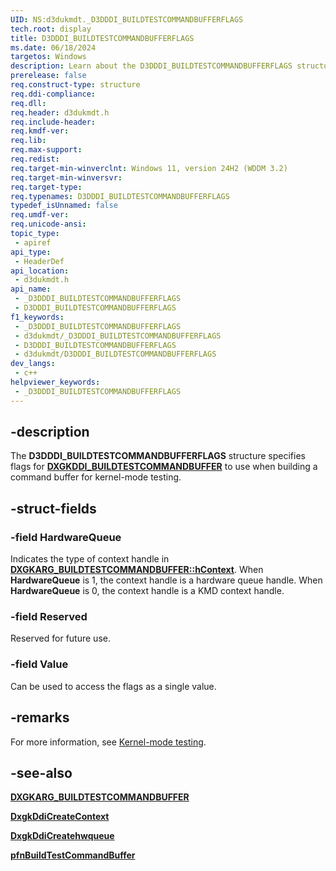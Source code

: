 ```yaml
---
UID: NS:d3dukmdt._D3DDDI_BUILDTESTCOMMANDBUFFERFLAGS
tech.root: display
title: D3DDDI_BUILDTESTCOMMANDBUFFERFLAGS
ms.date: 06/18/2024
targetos: Windows
description: Learn about the D3DDDI_BUILDTESTCOMMANDBUFFERFLAGS structure.
prerelease: false
req.construct-type: structure
req.ddi-compliance: 
req.dll: 
req.header: d3dukmdt.h
req.include-header: 
req.kmdf-ver: 
req.lib: 
req.max-support: 
req.redist: 
req.target-min-winverclnt: Windows 11, version 24H2 (WDDM 3.2)
req.target-min-winversvr: 
req.target-type: 
req.typenames: D3DDDI_BUILDTESTCOMMANDBUFFERFLAGS
typedef_isUnnamed: false
req.umdf-ver: 
req.unicode-ansi: 
topic_type:
 - apiref
api_type:
 - HeaderDef
api_location:
 - d3dukmdt.h
api_name:
 - _D3DDDI_BUILDTESTCOMMANDBUFFERFLAGS
 - D3DDDI_BUILDTESTCOMMANDBUFFERFLAGS
f1_keywords:
 - _D3DDDI_BUILDTESTCOMMANDBUFFERFLAGS
 - d3dukmdt/_D3DDDI_BUILDTESTCOMMANDBUFFERFLAGS
 - D3DDDI_BUILDTESTCOMMANDBUFFERFLAGS
 - d3dukmdt/D3DDDI_BUILDTESTCOMMANDBUFFERFLAGS
dev_langs:
 - c++
helpviewer_keywords:
 - _D3DDDI_BUILDTESTCOMMANDBUFFERFLAGS
---
```


## -description

The **D3DDDI_BUILDTESTCOMMANDBUFFERFLAGS** structure specifies flags for [**DXGKDDI_BUILDTESTCOMMANDBUFFER**](../d3dkmddi/nc-d3dkmddi-dxgkddi_buildtestcommandbuffer.md) to use when building a command buffer for kernel-mode testing.

## -struct-fields

### -field HardwareQueue

Indicates the type of context handle in [**DXGKARG_BUILDTESTCOMMANDBUFFER::hContext**](../d3dkmddi/ns-d3dkmddi-dxgkarg_buildtestcommandbuffer.md). When **HardwareQueue** is 1, the context handle is a hardware queue handle. When **HardwareQueue** is 0, the context handle is a KMD context handle.

### -field Reserved

Reserved for future use.

### -field Value

Can be used to access the flags as a single value.

## -remarks

For more information, see [Kernel-mode testing](/windows-hardware/drivers/display/kernel-mode-testing).

## -see-also

[**DXGKARG_BUILDTESTCOMMANDBUFFER**](../d3dkmddi/ns-d3dkmddi-dxgkarg_buildtestcommandbuffer.md)

[**DxgkDdiCreateContext**](../d3dkmddi/nc-d3dkmddi-dxgkddi_createcontext.md)

[**DxgkDdiCreatehwqueue**](../d3dkmddi/nc-d3dkmddi-dxgkddi_createhwqueue.md)

[**pfnBuildTestCommandBuffer**](../d3dkmddi/ns-d3dkmddi-dxgkddi_buildtestcommandbuffer.md)
